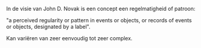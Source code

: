 In de visie van John D. Novak is een concept een regelmatigheid of patroon:

"a perceived regularity or pattern in events or objects, or records of events or objects, designated by a label".

Kan variëren van zeer eenvoudig tot zeer complex.
